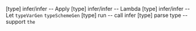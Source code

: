 [type] infer/infer -- Apply
[type] infer/infer -- Lambda
[type] infer/infer -- Let
`typeVarGen`
`typeSchemeGen`
[type] run -- call infer
[type] parse type -- support `the`
